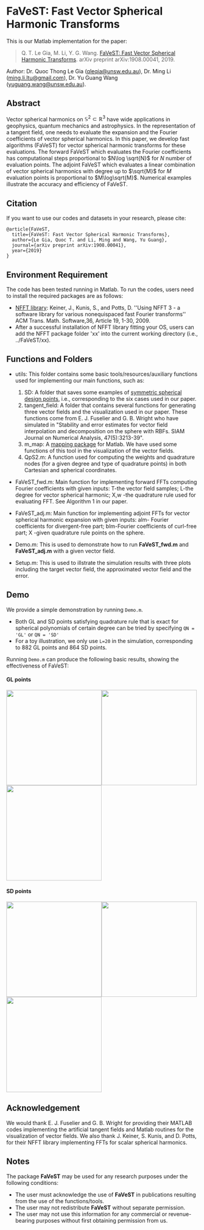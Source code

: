 # FaVeST: Fast Vector Spherical Harmonic Transforms
This is our Matlab implementation for the paper:

>Q. T. Le Gia, M. Li, Y. G. Wang. [FaVeST: Fast Vector Spherical Harmonic Transforms](https://arxiv.org/abs/1908.00041). arXiv preprint arXiv:1908.00041, 2019.

Author: Dr. Quoc Thong Le Gia (qleqia@unsw.edu.au), Dr. Ming Li (ming.li.ltu@gmail.com), Dr. Yu Guang Wang (yuguang.wang@unsw.edu.au).

## Abstract
Vector spherical harmonics on $\mathbb{S}^{2}\subset \mathbb{R}^3$ have wide applications in geophysics, quantum mechanics and astrophysics. In the representation of a tangent field, one needs to evaluate the expansion and the Fourier coefficients of vector spherical harmonics. In this paper, we develop fast algorithms (FaVeST) for vector spherical harmonic transforms for these evaluations. The forward FaVeST which evaluates the Fourier coefficients has computational steps proportional to $N\log \sqrt{N}$ for $N$ number of evaluation points. The adjoint FaVeST which evaluates a linear combination of vector spherical harmonics with degree up to $\sqrt{M}$ for $M$ evaluation points is proportional to $M\log\sqrt{M}$. Numerical examples illustrate the accuracy and efficiency of FaVeST.

## Citation 
If you want to use our codes and datasets in your research, please cite:
```
@article{FaVeST,
  title={FaVeST: Fast Vector Spherical Harmonic Transforms},
  author={Le Gia, Quoc T. and Li, Ming and Wang, Yu Guang},
  journal={arXiv preprint arXiv:1908.00041},
  year={2019}
}
```
## Environment Requirement
The code has been tested running in Matlab. To run the codes, users need to install the required packages are as follows:
* [NFFT library](https://www-user.tu-chemnitz.de/~potts/nfft/): Keiner, J., Kunis, S., and Potts, D. ''Using NFFT 3 - a software library for various nonequispaced fast Fourier transforms'' ACM Trans. Math. Software,36, Article 19, 1-30, 2009.
* After a successful installation of NFFT library fitting your OS, users can add the NFFT package folder 'xx' into the current working directory (i.e., ../FaVeST/xx).

## Functions and Folders
* utils: This folder contains some basic tools/resources/auxiliary functions used for implementing our main functions, such as:
   1. SD: A folder that saves some examples of [symmetric spherical design points](https://web.maths.unsw.edu.au/~rsw/Sphere/EffSphDes/ss.html), i.e., corresponding to the six cases used in our paper. 
   2. tangent_field: A folder that contains several functions for generating three vector fields and the visualization used in our paper. These functions come from E. J. Fuselier and G. B. Wright who have simulated in "Stability and error estimates for vector field interpolation and decomposition on the sphere with RBFs. SIAM Journal on Numerical Analysis, 47(5):3213-39".
   3. m_map: A [mapping package](https://www.eoas.ubc.ca/~rich/map.html#ack) for Matlab. We have used some functions of this tool in the visualization of the vector fields. 
   4. QpS2.m: A function used for computing the weights and quadrature nodes (for a given degree and type of quadrature points) in both Cartesian and spherical coordinates. 


* FaVeST_fwd.m: Main function for implementing forward FFTs computing Fourier coefficients with given inputs: T-the vector field samples; L-the degree for vector spherical harmonic; X,w -the quadrature rule used for evaluating FFT. See Algorithm 1 in our paper.

* FaVeST_adj.m: Main function for implementing adjoint FFTs for vector spherical harmonic expansion with given inputs: alm- Fourier coefficients for divergent-free part; blm-Fourier coefficients of curl-free part; X -given quadrature rule points on the sphere.

* Demo.m: This is used to demonstrate how to run **FaVeST_fwd.m** and **FaVeST_adj.m** with a given vector field. 

* Setup.m: This is used to illstrate the simulation results with three plots including the target vector field, the approximated vector field and the error.

## Demo
We provide a simple demonstration by running `Demo.m`.
* Both GL and SD points satisfying quadrature rule that is exact for spherical polynomials of certain degree can be tried by specifying `QN = 'GL'` or `QN = 'SD'`
* For a toy illustration, we only use `L=20` in the simulation, corresponding to 882 GL points and 864 SD points.

Running `Demo.m` can produce the following basic results, showing the effectiveness of FaVeST:

#### GL points
<img src="https://github.com/mingli-ai/FaVeST/blob/master/images/Tar_VF_GL.jpg" width="250"><img src="https://github.com/mingli-ai/FaVeST/blob/master/images/Appro_VF_GL.jpg" width="250"><img src="https://github.com/mingli-ai/FaVeST/blob/master/images/Error_VF_GL.jpg" width="250">

#### SD points
<img src="https://github.com/mingli-ai/FaVeST/blob/master/images/Tar_VF_SD.jpg" width="250"><img src="https://github.com/mingli-ai/FaVeST/blob/master/images/Appro_VF_SD.jpg" width="250"><img src="https://github.com/mingli-ai/FaVeST/blob/master/images/Error_VF_SD.jpg" width="250">



## Acknowledgement
We would thank E. J. Fuselier and G. B. Wright for providing their MATLAB codes implementing the artificial tangent fields and Matlab routines for the visualization of vector fields. We also thank J. Keiner, S. Kunis, and D. Potts, for their NFFT library implementing FFTs for scalar spherical harmonics.

## Notes
The package **FaVeST** may be used for any research purposes under the following conditions:
* The user must acknowledge the use of **FaVeST** in publications resulting from the use of the functions/tools.
* The user may not redistribute **FaVeST** without separate permission.
* The user may not use this information for any commercial or revenue-bearing purposes without first obtaining permission from us.
